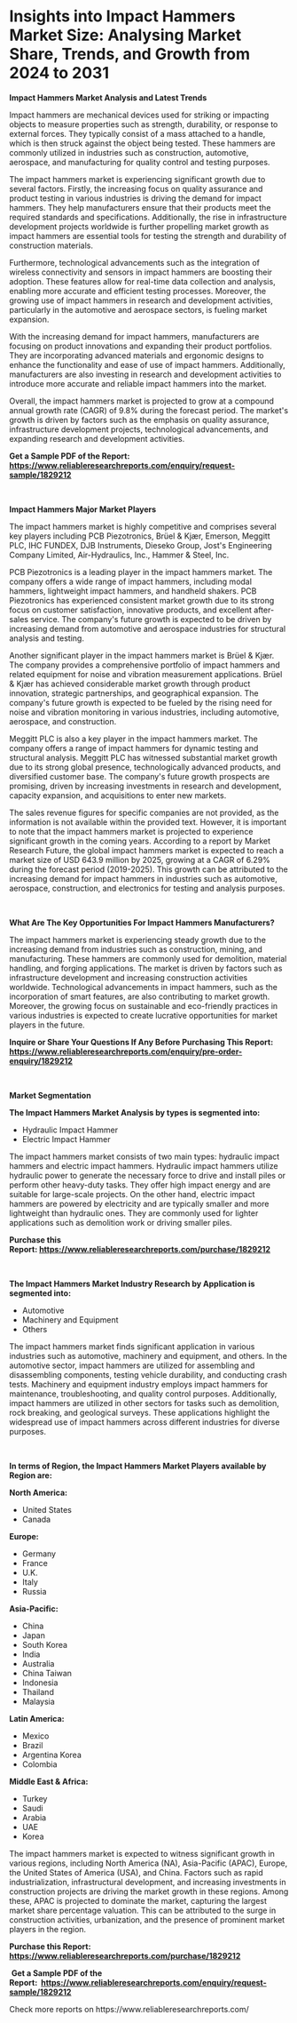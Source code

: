 <p><h1>Insights into Impact Hammers Market Size: Analysing Market Share, Trends, and Growth from 2024 to 2031</h1></p><p><strong>Impact Hammers Market Analysis and Latest Trends</strong></p>
<p><p>Impact hammers are mechanical devices used for striking or impacting objects to measure properties such as strength, durability, or response to external forces. They typically consist of a mass attached to a handle, which is then struck against the object being tested. These hammers are commonly utilized in industries such as construction, automotive, aerospace, and manufacturing for quality control and testing purposes.</p><p>The impact hammers market is experiencing significant growth due to several factors. Firstly, the increasing focus on quality assurance and product testing in various industries is driving the demand for impact hammers. They help manufacturers ensure that their products meet the required standards and specifications. Additionally, the rise in infrastructure development projects worldwide is further propelling market growth as impact hammers are essential tools for testing the strength and durability of construction materials.</p><p>Furthermore, technological advancements such as the integration of wireless connectivity and sensors in impact hammers are boosting their adoption. These features allow for real-time data collection and analysis, enabling more accurate and efficient testing processes. Moreover, the growing use of impact hammers in research and development activities, particularly in the automotive and aerospace sectors, is fueling market expansion.</p><p>With the increasing demand for impact hammers, manufacturers are focusing on product innovations and expanding their product portfolios. They are incorporating advanced materials and ergonomic designs to enhance the functionality and ease of use of impact hammers. Additionally, manufacturers are also investing in research and development activities to introduce more accurate and reliable impact hammers into the market.</p><p>Overall, the impact hammers market is projected to grow at a compound annual growth rate (CAGR) of 9.8% during the forecast period. The market's growth is driven by factors such as the emphasis on quality assurance, infrastructure development projects, technological advancements, and expanding research and development activities.</p></p>
<p><strong>Get a Sample PDF of the Report:&nbsp; <a href="https://www.reliableresearchreports.com/enquiry/request-sample/1829212">https://www.reliableresearchreports.com/enquiry/request-sample/1829212</a></strong></p>
<p>&nbsp;</p>
<p><strong>Impact Hammers Major Market Players</strong></p>
<p><p>The impact hammers market is highly competitive and comprises several key players including PCB Piezotronics, Brüel & Kjær, Emerson, Meggitt PLC, IHC FUNDEX, DJB Instruments, Dieseko Group, Jost's Engineering Company Limited, Air-Hydraulics, Inc., Hammer & Steel, Inc.</p><p>PCB Piezotronics is a leading player in the impact hammers market. The company offers a wide range of impact hammers, including modal hammers, lightweight impact hammers, and handheld shakers. PCB Piezotronics has experienced consistent market growth due to its strong focus on customer satisfaction, innovative products, and excellent after-sales service. The company's future growth is expected to be driven by increasing demand from automotive and aerospace industries for structural analysis and testing.</p><p>Another significant player in the impact hammers market is Brüel & Kjær. The company provides a comprehensive portfolio of impact hammers and related equipment for noise and vibration measurement applications. Brüel & Kjær has achieved considerable market growth through product innovation, strategic partnerships, and geographical expansion. The company's future growth is expected to be fueled by the rising need for noise and vibration monitoring in various industries, including automotive, aerospace, and construction.</p><p>Meggitt PLC is also a key player in the impact hammers market. The company offers a range of impact hammers for dynamic testing and structural analysis. Meggitt PLC has witnessed substantial market growth due to its strong global presence, technologically advanced products, and diversified customer base. The company's future growth prospects are promising, driven by increasing investments in research and development, capacity expansion, and acquisitions to enter new markets.</p><p>The sales revenue figures for specific companies are not provided, as the information is not available within the provided text. However, it is important to note that the impact hammers market is projected to experience significant growth in the coming years. According to a report by Market Research Future, the global impact hammers market is expected to reach a market size of USD 643.9 million by 2025, growing at a CAGR of 6.29% during the forecast period (2019-2025). This growth can be attributed to the increasing demand for impact hammers in industries such as automotive, aerospace, construction, and electronics for testing and analysis purposes.</p></p>
<p>&nbsp;</p>
<p><strong>What Are The Key Opportunities For Impact Hammers Manufacturers?</strong></p>
<p><p>The impact hammers market is experiencing steady growth due to the increasing demand from industries such as construction, mining, and manufacturing. These hammers are commonly used for demolition, material handling, and forging applications. The market is driven by factors such as infrastructure development and increasing construction activities worldwide. Technological advancements in impact hammers, such as the incorporation of smart features, are also contributing to market growth. Moreover, the growing focus on sustainable and eco-friendly practices in various industries is expected to create lucrative opportunities for market players in the future.</p></p>
<p><strong>Inquire or Share Your Questions If Any Before Purchasing This Report: <a href="https://www.reliableresearchreports.com/enquiry/pre-order-enquiry/1829212">https://www.reliableresearchreports.com/enquiry/pre-order-enquiry/1829212</a></strong></p>
<p>&nbsp;</p>
<p><strong>Market Segmentation</strong></p>
<p><strong>The Impact Hammers Market Analysis by types is segmented into:</strong></p>
<p><ul><li>Hydraulic Impact Hammer</li><li>Electric Impact Hammer</li></ul></p>
<p><p>The impact hammers market consists of two main types: hydraulic impact hammers and electric impact hammers. Hydraulic impact hammers utilize hydraulic power to generate the necessary force to drive and install piles or perform other heavy-duty tasks. They offer high impact energy and are suitable for large-scale projects. On the other hand, electric impact hammers are powered by electricity and are typically smaller and more lightweight than hydraulic ones. They are commonly used for lighter applications such as demolition work or driving smaller piles.</p></p>
<p><strong>Purchase this Report:&nbsp;<a href="https://www.reliableresearchreports.com/purchase/1829212">https://www.reliableresearchreports.com/purchase/1829212</a></strong></p>
<p>&nbsp;</p>
<p><strong>The Impact Hammers Market Industry Research by Application is segmented into:</strong></p>
<p><ul><li>Automotive</li><li>Machinery and Equipment</li><li>Others</li></ul></p>
<p><p>The impact hammers market finds significant application in various industries such as automotive, machinery and equipment, and others. In the automotive sector, impact hammers are utilized for assembling and disassembling components, testing vehicle durability, and conducting crash tests. Machinery and equipment industry employs impact hammers for maintenance, troubleshooting, and quality control purposes. Additionally, impact hammers are utilized in other sectors for tasks such as demolition, rock breaking, and geological surveys. These applications highlight the widespread use of impact hammers across different industries for diverse purposes.</p></p>
<p>&nbsp;</p>
<p><strong>In terms of Region, the Impact Hammers Market Players available by Region are:</strong></p>
<p>
    <p> <strong> North America: </strong>
        <ul>
            <li>United States</li>
            <li>Canada</li>
        </ul>
        </p> 
    <p> <strong> Europe: </strong>
        <ul>
            <li>Germany</li>
            <li>France</li>
            <li>U.K.</li>
            <li>Italy</li>
            <li>Russia</li>
        </ul>
        </p> 
    <p> <strong> Asia-Pacific: </strong>
        <ul>
            <li>China</li>
            <li>Japan</li>
            <li>South Korea</li>
            <li>India</li>
            <li>Australia</li>
            <li>China Taiwan</li>
            <li>Indonesia</li>
            <li>Thailand</li>
            <li>Malaysia</li>
        </ul>
        </p> 
    <p> <strong> Latin America: </strong>
        <ul>
            <li>Mexico</li>
            <li>Brazil</li>
            <li>Argentina Korea</li>
            <li>Colombia</li>
        </ul>
        </p> 
    <p> <strong> Middle East & Africa: </strong>
        <ul>
            <li>Turkey</li>
            <li>Saudi</li>
            <li>Arabia</li>
            <li>UAE</li>
            <li>Korea</li>
        </ul>
    </p>
    </p>
<p><p>The impact hammers market is expected to witness significant growth in various regions, including North America (NA), Asia-Pacific (APAC), Europe, the United States of America (USA), and China. Factors such as rapid industrialization, infrastructural development, and increasing investments in construction projects are driving the market growth in these regions. Among these, APAC is projected to dominate the market, capturing the largest market share percentage valuation. This can be attributed to the surge in construction activities, urbanization, and the presence of prominent market players in the region.</p></p>
<p><strong>Purchase this Report: <a href="https://www.reliableresearchreports.com/purchase/1829212">https://www.reliableresearchreports.com/purchase/1829212</a></strong></p>
<p>&nbsp;<strong>Get a Sample PDF of the Report:&nbsp;&nbsp;<a href="https://www.reliableresearchreports.com/enquiry/request-sample/1829212">https://www.reliableresearchreports.com/enquiry/request-sample/1829212</a></strong></p>
<p><strong></strong></p>
<p>Check more reports on https://www.reliableresearchreports.com/</p>